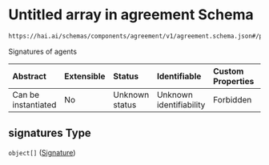 # Untitled array in agreement Schema

```txt
https://hai.ai/schemas/components/agreement/v1/agreement.schema.json#/properties/signatures
```

Signatures of agents

| Abstract            | Extensible | Status         | Identifiable            | Custom Properties | Additional Properties | Access Restrictions | Defined In                                                                                                |
| :------------------ | :--------- | :------------- | :---------------------- | :---------------- | :-------------------- | :------------------ | :-------------------------------------------------------------------------------------------------------- |
| Can be instantiated | No         | Unknown status | Unknown identifiability | Forbidden         | Allowed               | none                | [agreement.schema.json\*](../../out/components/agreement/v1/agreement.schema.json "open original schema") |

## signatures Type

`object[]` ([Signature](header-properties-signature-1.md))
